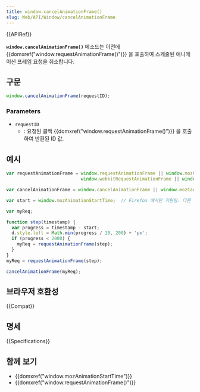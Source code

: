 ```yaml
---
title: window.cancelAnimationFrame()
slug: Web/API/Window/cancelAnimationFrame
---
```

{{APIRef}}

**`window.cancelAnimationFrame()`** 메소드는 이전에 {{domxref("window.requestAnimationFrame()")}} 을 호출하여 스케줄된 애니메이션 프레임 요청을 취소합니다.

## 구문

```js
window.cancelAnimationFrame(requestID);
```

### Parameters

- `requestID`
  - : 요청된 콜백 {{domxref("window.requestAnimationFrame()")}} 을 호출하여 반환된 ID 값.

## 예시

```js
var requestAnimationFrame = window.requestAnimationFrame || window.mozRequestAnimationFrame ||
                            window.webkitRequestAnimationFrame || window.msRequestAnimationFrame;

var cancelAnimationFrame = window.cancelAnimationFrame || window.mozCancelAnimationFrame;

var start = window.mozAnimationStartTime;  // Firefox 에서만 지원됨. 다른 브라우저에서는 Date.now() 같은 것을 사용할 수 있음.

var myReq;

function step(timestamp) {
  var progress = timestamp - start;
  d.style.left = Math.min(progress / 10, 200) + 'px';
  if (progress < 2000) {
    myReq = requestAnimationFrame(step);
  }
}
myReq = requestAnimationFrame(step);

cancelAnimationFrame(myReq);
```

## 브라우저 호환성

{{Compat}}

## 명세

{{Specifications}}

## 함께 보기

- {{domxref("window.mozAnimationStartTime")}}
- {{domxref("window.requestAnimationFrame()")}}
